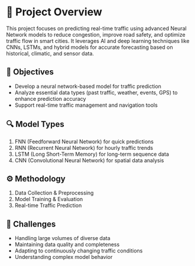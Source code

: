 # 📖 Project Overview

This project focuses on predicting real-time traffic using advanced Neural Network models to reduce congestion, improve road safety, and optimize traffic flow in smart cities. It leverages AI and deep learning techniques like CNNs, LSTMs, and hybrid models for accurate forecasting based on historical, climatic, and sensor data.

## 🎯 Objectives

- Develop a neural network-based model for traffic prediction  
- Analyze essential data types (past traffic, weather, events, GPS) to enhance prediction accuracy  
- Support real-time traffic management and navigation tools  

## 🔍 Model Types

1. FNN (Feedforward Neural Network) for quick predictions  
2. RNN (Recurrent Neural Network) for hourly traffic trends  
3. LSTM (Long Short-Term Memory) for long-term sequence data  
4. CNN (Convolutional Neural Network) for spatial data analysis  

## ⚙️ Methodology

1. Data Collection & Preprocessing  
2. Model Training & Evaluation  
3. Real-time Traffic Prediction  

## 🚧 Challenges

- Handling large volumes of diverse data  
- Maintaining data quality and completeness  
- Adapting to continuously changing traffic conditions  
- Understanding complex model behavior  
